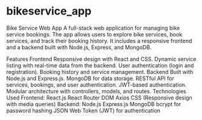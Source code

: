 # bikeservice_app
Bike Service Web App A full-stack web application for managing bike service bookings. The app allows users to explore bike services, book services, and track their booking history. It includes a responsive frontend and a backend built with Node.js, Express, and MongoDB.

Features Frontend Responsive design with React and CSS. Dynamic service listing with real-time data from the backend. User authentication (login and registration). Booking history and service management. Backend Built with Node.js and Express.js. MongoDB for data storage. RESTful API for services, bookings, and user authentication. JWT-based authentication. Modular architecture with controllers, models, and routes. Technologies Used Frontend: React.js React Router DOM Axios CSS (Responsive design with media queries) Backend: Node.js Express.js MongoDB bcrypt for password hashing JSON Web Token (JWT) for authentication
